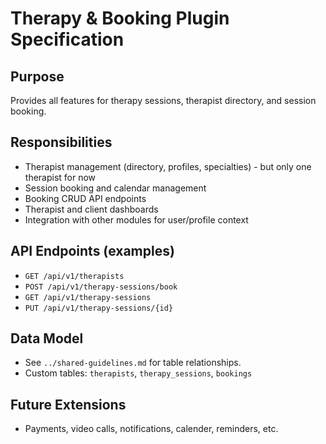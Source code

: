# Therapy & Booking Plugin Specification

## Purpose
Provides all features for therapy sessions, therapist directory, and session booking.

## Responsibilities
- Therapist management (directory, profiles, specialties) - but only one therapist for now
- Session booking and calendar management
- Booking CRUD API endpoints
- Therapist and client dashboards
- Integration with other modules for user/profile context

## API Endpoints (examples)
- `GET /api/v1/therapists`
- `POST /api/v1/therapy-sessions/book`
- `GET /api/v1/therapy-sessions`
- `PUT /api/v1/therapy-sessions/{id}`

## Data Model
- See `../shared-guidelines.md` for table relationships.
- Custom tables: `therapists`, `therapy_sessions`, `bookings`

## Future Extensions
- Payments, video calls, notifications, calender, reminders, etc.
